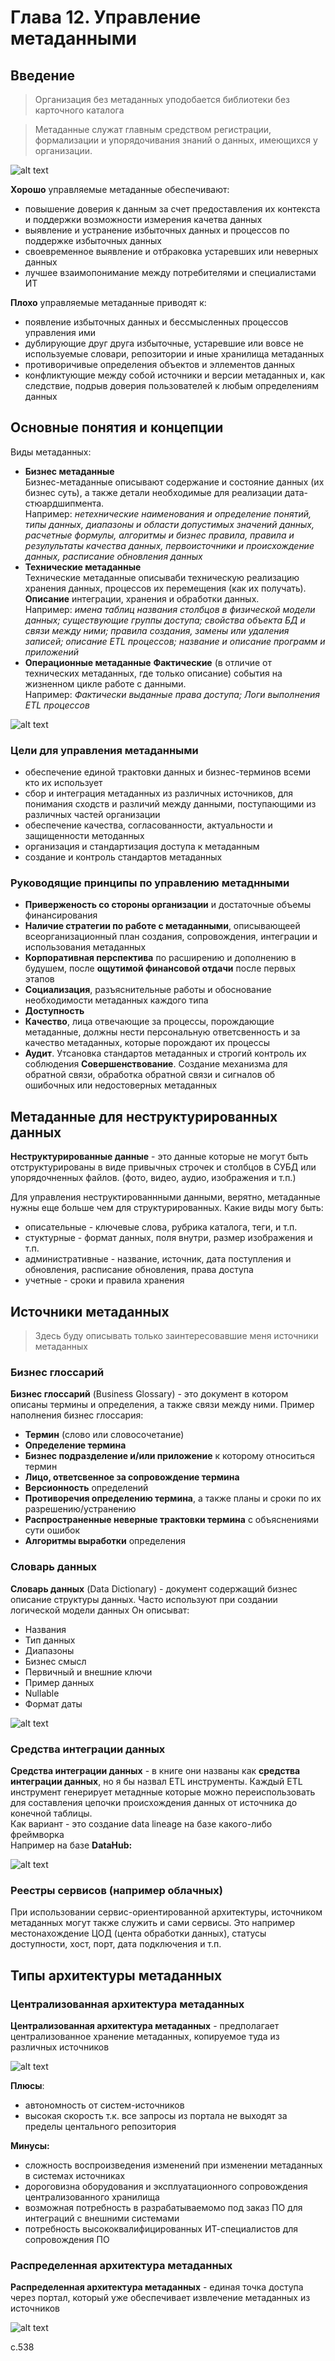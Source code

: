 # Глава 12. Управление метаданными

## Введение

> Организация без метаданных уподобается библиотеки без карточного каталога

> Метаданные служат главным средством регистрации, формализации и упорядочивания знаний о данных, имеющихся у организации.
>
![alt text](./pictures/metadata_context_schema.png)

**Хорошо** управляемые метаданные обеспечивают:

- повышение доверия к данным за счет предоставления их контекста и поддержки возможности измерения качетва данных
- выявление и устранение избыточных данных и процессов по поддержке избыточных данных
- своевременное выявление и отбраковка устаревших или неверных данных
- лучшее взаимопонимание между потребителями и специалистами ИТ

**Плохо** управляемые метаданные приводят к:

- появление избыточных данных и бессмысленных процессов управления ими
- дублирующие друг друга избыточные, устаревшие или вовсе не используемые словари, репозитории и иные хранилища метаданных
- противоричивые определения объектов и эллементов данных
- конфликтующие между собой источники и версии метаданных и, как следствие, подрыв доверия пользователей к любым определениям данных

## Основные понятия и концепции

Виды метаданных:

- **Бизнес метаданные**  
Бизнес-метаданные описывают содержание и состояние данных (их бизнес суть), а также детали необходимые для реализации дата-стюардшипмента.  
Например: *нетехнические наименования и определение понятий, типы данных, диапазоны и области допустимых значений данных, расчетные формулы, алгоритмы и бизнес правила, правила и резулультаты качества данных, первоисточники и происхождение данных, расписание обновления данных*
- **Технические метаданные**  
Технические метаданные описываби техническую реализацию хранения данных, процессов их перемещения (как их получать). **Описание** интеграции, хранения и обработки данных.  
Например: *имена таблиц названия столбцов в физической модели данных; существующие группы доступа; свойства объекта БД и связи между ними; правила создания, замены или удаления записей; описание ETL процессов; название и описание программ и приложений*
- **Операционные метаданные**
**Фактические** (в отличие от технических метаданных, где только описание) события на жизненном цикле работе с данными.  
Например: *Фактически выданные права доступа; Логи выполнения ETL процессов*

![alt text](./pictures/types_of_metadata.png)

### Цели для управления метаданными

- обеспечение единой трактовки данных и бизнес-терминов всеми кто их использует
- сбор и интеграция метаданных из различных источников, для понимания сходств и различий между данными, поступающими из различных частей организации
- обеспечение качества, согласованности, актуальности и защищенности методанных
- организация и стандартизация доступа к метаданным
- создание и контроль стандартов метаданных

### Руководящие принципы по управлению метаднными

- **Приверженость со стороны организации** и достаточные объемы финансирования
- **Наличие стратегии по работе с метаданными**, описывающеей всеорганизационный план создания, сопровождения, интеграции и использования метаданных
- **Корпоративная перспектива** по расширению и дополнению в будушем, после **ощутимой финансовой отдачи** после первых этапов
- **Социализация**, разъяснительные работы и обоснование необходимости метаданных каждого типа
- **Доступность**
- **Качество**, лица отвечающие за процессы, порождающие метаданные, должны нести персональную ответсвенность и за качество метаданных, которые порождают их процессы
- **Аудит**. Утсановка стандартов метаданных и строгий контроль их соблюдения
  **Совершенствование**. Создание механизма для обратной связи, обработка обратной связи и сигналов об ошибочных или недостоверных метаданных

## Метаданные для неструктурированных данных

**Неструктурированные данные** - это данные которые не могут быть отструктурированы в виде привычных строчек и столбцов в СУБД или упорядочненных файлов. (фото, видео, аудио, изображения и т.п.)

Для управления неструктированнными данными, верятно, метаданные нужны еще больше чем для структурированных.
Какие виды могу быть:

- описательные - ключевые слова, рубрика каталога, теги, и т.п.
- стуктурные - формат данных, поля внутри, размер изображения и т.п.
- административные - название, источник, дата поступления и обновления, расписание обновления, права доступа
- учетные - сроки и правила хранения

## Источники метаданных
>
> Здесь буду описывать только заинтересовавшие меня источники метаданных

### Бизнес глоссарий

**Бизнес глоссарий** (Business Glossary) - это документ в котором описаны термины и определения, а также связи между ними.
Пример наполнения бизнес глоссария:

- **Термин** (слово или словосочетание)
- **Определение термина**
- **Бизнес подразделение и/или приложение** к которому относиться термин
- **Лицо, ответсвенное за сопровождение термина**
- **Версионность** определений
- **Противоречия определению термина**, а также планы и сроки по их разрешению/устранению
- **Распространенные неверные трактовки термина** с объяснениями сути ошибок
- **Алгоритмы выработки** определения  

### Словарь данных

**Словарь данных** (Data Dictionary) - документ содержащий бизнес описание структуры данных. Часто используют при создании логической модели данных
Он описыват:

- Названия
- Тип данных
- Диапазоны
- Бизнес смысл
- Первичный и внешние ключи
- Пример данных
- Nullable
- Формат даты
  
![alt text](./pictures/data_dictionary_example.png)

### Средства интеграции данных

**Средства интеграции данных** - в книге они названы как **средства интеграции данных**, но я бы назвал ETL инструменты. Каждый ETL инструмент генерирует метаднные которые можно переиспользовать для составления цепочки происхождения данных от источника до конечной таблицы.  
Как вариант - это создание data lineage на базе какого-либо фреймворка  
Например на базе **DataHub:**

![alt text](./pictures/linage_in_data_hub.png)

### Реестры сервисов (например облачных)

При использовании сервис-ориентированной архитектуры, источником метаданных могут также служить и сами сервисы. Это например местонахождение ЦОД (цента обработки данных), статусы доступности, хост, порт, дата подключения и т.п.

## Типы архитектуры метаданных

### Централизованная архитектура метаданных

**Централизованная архитектура метаданных** - предполагает централизованное хранение метаданных, копируемое туда из различных источников

![alt text](./pictures/сentralized_metadata_architecture.png)

**Плюсы**:

- автономность от систем-источников
- высокая скорость т.к. все запросы из портала не выходят за пределы центального репозитория

**Минусы:**

- сложность воспроизведения изменений при изменении метаданных в системах источниках
- дороговизна оборудования и эксплуатационного сопровождения централизованного хранилища
- возможная потребность в разрабатываемомо под заказ ПО для интеграций с внешними системами
- потребность высококвалифицированных ИТ-специалистов для сопровождения ПО

### Распределенная архитектура метаданных

**Распределенная архитектура метаданных** - единая точка доступа через портал, который уже обеспечивает извлечение метаданных из источников

![alt text](./pictures/distributed_metadata_architecture.png)

c.538
